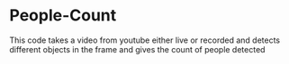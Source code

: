 # People-Count
This code takes a video from youtube either live or recorded and detects different objects in the frame and gives the count of people detected
